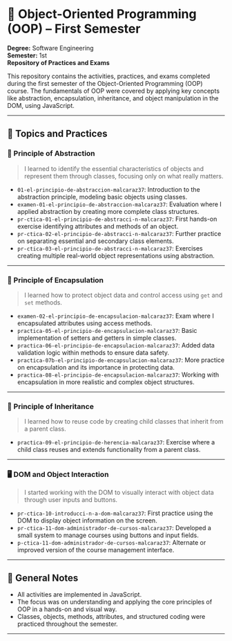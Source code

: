 # 🧠 Object-Oriented Programming (OOP) – First Semester  
**Degree:** Software Engineering  
**Semester:** 1st  
**Repository of Practices and Exams**

This repository contains the activities, practices, and exams completed during the first semester of the Object-Oriented Programming (OOP) course. The fundamentals of OOP were covered by applying key concepts like abstraction, encapsulation, inheritance, and object manipulation in the DOM, using JavaScript.

---

## 🧩 Topics and Practices

### 🔹 Principle of Abstraction
> I learned to identify the essential characteristics of objects and represent them through classes, focusing only on what really matters.

- `01-el-principio-de-abstraccion-malcaraz37`: Introduction to the abstraction principle, modeling basic objects using classes.
- `examen-01-el-principio-de-abstraccion-malcaraz37`: Evaluation where I applied abstraction by creating more complete class structures.
- `pr-ctica-01-el-principio-de-abstracci-n-malcaraz37`: First hands-on exercise identifying attributes and methods of an object.
- `pr-ctica-02-el-principio-de-abstracci-n-malcaraz37`: Further practice on separating essential and secondary class elements.
- `pr-ctica-03-el-principio-de-abstracci-n-malcaraz37`: Exercises creating multiple real-world object representations using abstraction.

---

### 🔸 Principle of Encapsulation
> I learned how to protect object data and control access using `get` and `set` methods.

- `examen-02-el-principio-de-encapsulacion-malcaraz37`: Exam where I encapsulated attributes using access methods.
- `practica-05-el-principio-de-encapsulacion-malcaraz37`: Basic implementation of setters and getters in simple classes.
- `practica-06-el-principio-de-encapsulacion-malcaraz37`: Added data validation logic within methods to ensure data safety.
- `practica-07b-el-principio-de-encapsulacion-malcaraz37`: More practice on encapsulation and its importance in protecting data.
- `practica-08-el-principio-de-encapsulacion-malcaraz37`: Working with encapsulation in more realistic and complex object structures.

---

### 🧬 Principle of Inheritance
> I learned how to reuse code by creating child classes that inherit from a parent class.

- `practica-09-el-principio-de-herencia-malcaraz37`: Exercise where a child class reuses and extends functionality from a parent class.

---

### 🖥️ DOM and Object Interaction
> I started working with the DOM to visually interact with object data through user inputs and buttons.

- `pr-ctica-10-introducci-n-a-dom-malcaraz37`: First practice using the DOM to display object information on the screen.
- `pr-ctica-11-dom-administrador-de-cursos-malcaraz37`: Developed a small system to manage courses using buttons and input fields.
- `p-ctica-11-dom-administrador-de-cursos-malcaraz37`: Alternate or improved version of the course management interface.

---

## 🧾 General Notes
- All activities are implemented in JavaScript.
- The focus was on understanding and applying the core principles of OOP in a hands-on and visual way.
- Classes, objects, methods, attributes, and structured coding were practiced throughout the semester.

---

